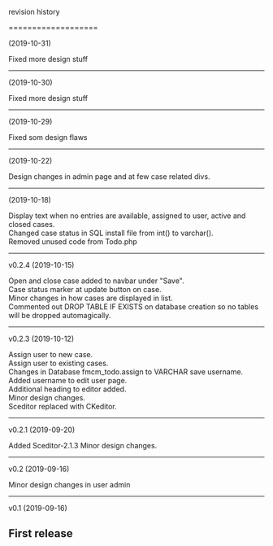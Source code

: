 revision history

===================

(2019-10-31)  

Fixed more design stuff

-------------------

(2019-10-30)  

Fixed more design stuff

-------------------

(2019-10-29)  

Fixed som design flaws  

-------------------

(2019-10-22)  

Design changes in admin page and at few case related divs.  

-------------------

(2019-10-18)  

Display text when no entries are available, assigned to user, active and closed cases.  
Changed case status in SQL install file from int() to varchar().  
Removed unused code from Todo.php  

--------------------

v0.2.4 (2019-10-15)  

Open and close case added to navbar under "Save".  
Case status marker at update button on case.  
Minor changes in how cases are displayed in list.  
Commented out DROP TABLE IF EXISTS on database creation so no tables will be dropped automagically.  


-------------------

v0.2.3 (2019-10-12)

Assign user to new case.  
Assign user to existing cases.  
Changes in Database fmcm_todo.assign to VARCHAR save username.  
Added username to edit user page.  
Additional heading to editor added.  
Minor design changes.  
Sceditor replaced with CKeditor.  

-------------------

v0.2.1 (2019-09-20)

Added Sceditor-2.1.3
Minor design changes.

-------------------

v0.2 (2019-09-16)

Minor design changes in user admin

-------------------

v0.1 (2019-09-16)

First release
-------------------
